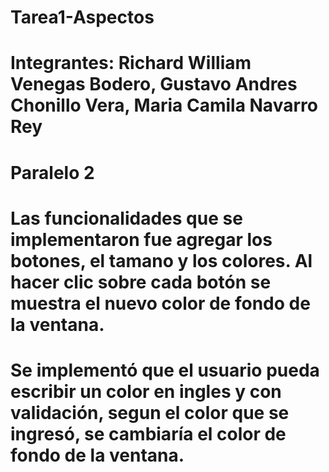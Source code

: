# Tarea1-Aspectos
# Integrantes: Richard William Venegas Bodero, Gustavo Andres Chonillo Vera, Maria Camila Navarro Rey
# Paralelo 2

# Las funcionalidades que se implementaron fue agregar los botones, el tamano y los colores. Al hacer clic sobre cada botón se muestra el nuevo color de fondo de la ventana. 

# Se implementó que el usuario pueda escribir un color en ingles y con validación, segun el color que se ingresó, se cambiaría el color de fondo de la ventana.

